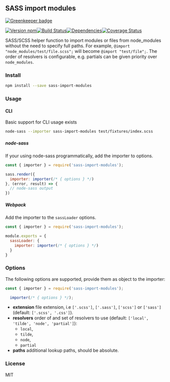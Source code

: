## SASS import modules

[![Greenkeeper badge](https://badges.greenkeeper.io/Swaagie/sass-import-modules.svg)](https://greenkeeper.io/)

[![Version npm][version]](http://browsenpm.org/package/sass-import-modules)[![Build Status][build]](https://travis-ci.org/Swaagie/sass-import-modules)[![Dependencies][david]](https://david-dm.org/Swaagie/sass-import-modules)[![Coverage Status][cover]](https://coveralls.io/r/Swaagie/sass-import-modules?branch=master)

[version]: http://img.shields.io/npm/v/sass-import-modules.svg?style=flat-square
[build]: http://img.shields.io/travis/Swaagie/sass-import-modules/master.svg?style=flat-square
[david]: https://img.shields.io/david/Swaagie/sass-import-modules.svg?style=flat-square
[cover]: http://img.shields.io/coveralls/Swaagie/sass-import-modules/master.svg?style=flat-square

SASS/SCSS helper function to import modules or files from node_modules without the need to specify full paths. For example, `@import "node_modules/test/file.scss";` will become `@import "test/file";`. The order of resolvers is configurable, e.g. partials can be given priority over `node_modules`.

### Install

```bash
npm install --save sass-import-modules
```

### Usage

#### CLI

Basic support for CLI usage exists

```bash
node-sass --importer sass-import-modules test/fixtures/index.scss
```

##### node-sass

If your using node-sass programmatically, add the importer to options.

```js
const { importer } = require('sass-import-modules');

sass.render({
  importer: importer(/* { options } */)
}, (error, result) => {
  // node-sass output
})
```

##### Webpack

Add the importer to the `sassLoader` options.

```js
const { importer } = require('sass-import-modules');

module.exports = {
  sassLoader: {
    importer: importer(/* { options } */)
  }
}
```

### Options

The following options are supported, provide them as object to the importer:

```js
const { importer } = require('sass-import-modules');

  importer(/* { options } */);
```

- **extension** file extension, i.e `['.scss']`, `['.sass']`, `['scss']` or `['sass']` (default: `['.scss', '.css']`).
- **resolvers** order of and set of resolvers to use (default: `['local', 'tilde', 'node', 'partial']`):
  - `local`,
  - `tilde`,
  - `node`,
  - `partial`
- **paths** additional lookup paths, should be absolute.

### License

MIT
